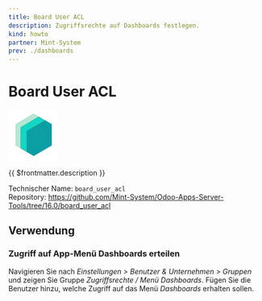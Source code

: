 ```yaml
---
title: Board User ACL
description: Zugriffsrechte auf Dashboards festlegen.
kind: howto
partner: Mint-System
prev: ./dashboards
---
```


# Board User ACL

![](attachments/icons_odoo_mint_system.png)

{{ $frontmatter.description }}

Technischer Name: `board_user_acl`\
Repository: <https://github.com/Mint-System/Odoo-Apps-Server-Tools/tree/16.0/board_user_acl>

## Verwendung

### Zugriff auf App-Menü Dashboards erteilen

Navigieren Sie nach _Einstellungen > Benutzer & Unternehmen > Gruppen_ und zeigen Sie Gruppe _Zugriffsrechte / Menü Dashboards_. Fügen Sie die Benutzer hinzu, welche Zugriff auf das Menü _Dashboards_ erhalten sollen.
